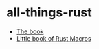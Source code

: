 # all-things-rust

- [The book](https://doc.rust-lang.org/stable/book/title-page.html)
- [Little book of Rust Macros](https://veykril.github.io/tlborm/introduction.html)
